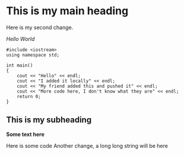 # This is my main heading

Here is my second change.


*Hello World*

```
#include <iostream>
using namespace std;

int main()
{
    cout << "Hello" << endl;
    cout << "I added it locally" << endl;
    cout << "My friend added this and pushed it" << endl;
    cout << "More code here, I don't know what they are" << endl;
    return 0;
}
```

## This is my subheading
**Some text here**

Here is some code
Another change, a long long string will be here

